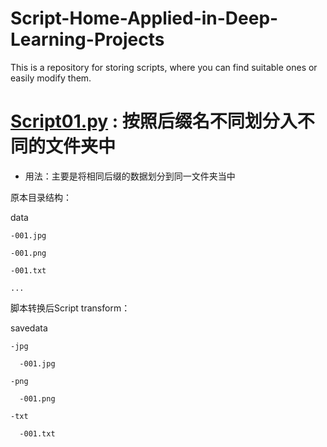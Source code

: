 # Script-Home-Applied-in-Deep-Learning-Projects
This is a repository for storing scripts, where you can find suitable ones or easily modify them.
# [Script01.py](https://github.com/Auorui/Script-Home-Applied-in-Deep-Learning-Projects/blob/main/Script01.py) : 按照后缀名不同划分入不同的文件夹中
* 用法：主要是将相同后缀的数据划分到同一文件夹当中

原本目录结构：

data

    -001.jpg

    -001.png
    
    -001.txt
  
    ...
  
脚本转换后Script transform：

savedata

    -jpg
  
      -001.jpg
  
    -png
  
      -001.png
  
    -txt
    
      -001.txt
    
